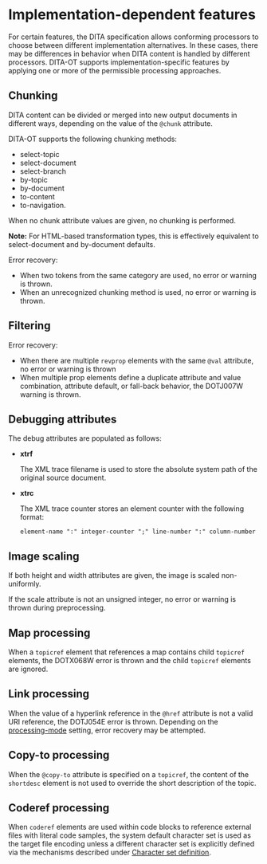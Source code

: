 # Implementation-dependent features

For certain features, the DITA specification allows conforming processors to choose between different implementation alternatives. In these cases, there may be differences in behavior when DITA content is handled by different processors. DITA-OT supports implementation-specific features by applying one or more of the permissible processing approaches.

## Chunking

DITA content can be divided or merged into new output documents in different ways, depending on the value of the `@chunk` attribute.

DITA-OT supports the following chunking methods:

-   select-topic
-   select-document
-   select-branch
-   by-topic
-   by-document
-   to-content
-   to-navigation.

When no chunk attribute values are given, no chunking is performed.

**Note:** For HTML-based transformation types, this is effectively equivalent to select-document and by-document defaults.

Error recovery:

-   When two tokens from the same category are used, no error or warning is thrown.
-   When an unrecognized chunking method is used, no error or warning is thrown.

## Filtering

Error recovery:

-   When there are multiple `revprop` elements with the same `@val` attribute, no error or warning is thrown
-   When multiple prop elements define a duplicate attribute and value combination, attribute default, or fall-back behavior, the DOTJ007W warning is thrown.

## Debugging attributes

The debug attributes are populated as follows:

-   **xtrf**

    The XML trace filename is used to store the absolute system path of the original source document.

-   **xtrc**

    The XML trace counter stores an element counter with the following format:

    ```
    element-name ":" integer-counter ";" line-number ":" column-number
    ```


## Image scaling

If both height and width attributes are given, the image is scaled non-uniformly.

If the scale attribute is not an unsigned integer, no error or warning is thrown during preprocessing.

## Map processing

When a `topicref` element that references a map contains child `topicref` elements, the DOTX068W error is thrown and the child `topicref` elements are ignored.

## Link processing

When the value of a hyperlink reference in the `@href` attribute is not a valid URI reference, the DOTJ054E error is thrown. Depending on the [processing-mode](../parameters/parameters-base.md#processing-mode) setting, error recovery may be attempted.

## Copy-to processing

When the `@copy-to` attribute is specified on a `topicref`, the content of the `shortdesc` element is not used to override the short description of the topic.

## Coderef processing

When `coderef` elements are used within code blocks to reference external files with literal code samples, the system default character set is used as the target file encoding unless a different character set is explicitly defined via the mechanisms described under [Character set definition](extended-functionality.md#coderef-charset).

